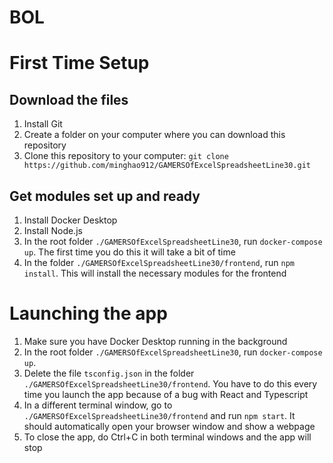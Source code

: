 # BOL

# First Time Setup

## Download the files

1. Install Git
2. Create a folder on your computer where you can download this repository
3. Clone this repository to your computer: `git clone https://github.com/minghao912/GAMERSOfExcelSpreadsheetLine30.git`

## Get modules set up and ready

1. Install Docker Desktop
2. Install Node.js
3. In the root folder `./GAMERSOfExcelSpreadsheetLine30`, run `docker-compose up`. The first time you do this it will take a bit of time
4. In the folder `./GAMERSOfExcelSpreadsheetLine30/frontend`, run `npm install`. This will install the necessary modules for the frontend

# Launching the app

1. Make sure you have Docker Desktop running in the background
2. In the root folder `./GAMERSOfExcelSpreadsheetLine30`, run `docker-compose up`.
3. Delete the file `tsconfig.json` in the folder `./GAMERSOfExcelSpreadsheetLine30/frontend`. You have to do this every time you launch the app because of a bug with React and Typescript
4. In a different terminal window, go to `./GAMERSOfExcelSpreadsheetLine30/frontend` and run `npm start`. It should automatically open your browser window and show a webpage
5. To close the app, do Ctrl+C in both terminal windows and the app will stop
